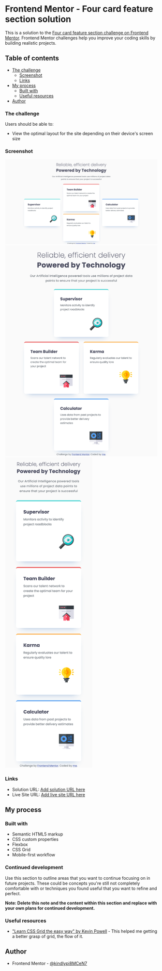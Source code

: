 # Frontend Mentor - Four card feature section solution

This is a solution to the [Four card feature section challenge on Frontend Mentor](https://www.frontendmentor.io/challenges/four-card-feature-section-weK1eFYK). Frontend Mentor challenges help you improve your coding skills by building realistic projects. 

## Table of contents


- [The challenge](#the-challenge)
  - [Screenshot](#screenshot)
  - [Links](#links)
- [My process](#my-process)
  - [Built with](#built-with)
  - [Useful resources](#useful-resources)
- [Author](#author)






### The challenge

Users should be able to:

- View the optimal layout for the site depending on their device's screen size

### Screenshot

![Desktop](image.png)
![Tablet](image-1.png)
![Mobile](image-2.png)


### Links

- Solution URL: [Add solution URL here](https://your-solution-url.com)
- Live Site URL: [Add live site URL here](https://your-live-site-url.com)

## My process

### Built with

- Semantic HTML5 markup
- CSS custom properties
- Flexbox
- CSS Grid
- Mobile-first workflow




### Continued development

Use this section to outline areas that you want to continue focusing on in future projects. These could be concepts you're still not completely comfortable with or techniques you found useful that you want to refine and perfect.

**Note: Delete this note and the content within this section and replace with your own plans for continued development.**

### Useful resources

- ["Learn CSS Grid the easy way" by Kevin Powell](https://www.youtube.com/watch?v=rg7Fvvl3taU) - This helped me getting a better grasp of grid, the flow of it.


## Author


- Frontend Mentor - [@kindlypi8MCeN7](https://www.frontendmentor.io/profile/kindlypi8MCeN7)


